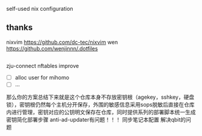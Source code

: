 self-used nix configuration
## thanks
nixvim https://github.com/dc-tec/nixvim
wen https://github.com/wenjinnn/.dotfiles
##
zju-connect
nftables improve
 - [ ] alloc user for mihomo
 - [ ] ...

那么你的方案总结下来就是这个仓库本身不存放密钥根（agekey，sshkey，硬盘锁），密钥根仍然每个主机分开保存，外围的敏感信息采用sops脱敏后直接在仓库内进行管理，密钥对应的公钥明文保存在仓库，同时提供系列的部署脚本统一生成密钥简化部署步骤
anti-ad-updater有问题！！！
同步笔记本配置
解决qbit的问题
